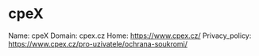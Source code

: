
# cpeX

Name: cpeX
Domain: cpex.cz
Home: https://www.cpex.cz/
Privacy_policy: https://www.cpex.cz/pro-uzivatele/ochrana-soukromi/
